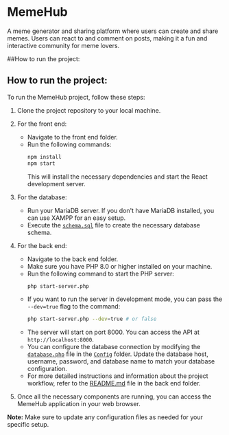 # MemeHub
A meme generator and sharing platform where users can create and share memes. Users can react to and comment on posts, making it a fun and interactive community for meme lovers.



##How to run the project:
## How to run the project:

To run the MemeHub project, follow these steps:

1. Clone the project repository to your local machine.



2. For the front end:
    - Navigate to the front end folder.
    - Run the following commands:
      ```bash
      npm install
      npm start
      ```
      This will install the necessary dependencies and start the React development server.

3. For the database:
    - Run your MariaDB server. If you don't have MariaDB installed, you can use XAMPP for an easy setup.
    - Execute the [`schema.sql`](database/schema.sql) file to create the necessary database schema.

4. For the back end:
   - Navigate to the back end folder.
   - Make sure you have PHP 8.0 or higher installed on your machine.
   - Run the following command to start the PHP server:
     ```bash
     php start-server.php
     ```
   - If you want to run the server in development mode, you can pass the `--dev=true` flag to the command:
     ```bash
     php start-server.php --dev=true # or false
     ```
   - The server will start on port 8000. You can access the API at `http://localhost:8000`.
   - You can configure the database connection by modifying the [`database.php`](back-end/Config/database.php) file in the [`Config`](back-end/Config) folder. Update the database host, username, password, and database name to match your database configuration.
   - For more detailed instructions and information about the project workflow, refer to the [README.md](back-end/README.md) file in the back end folder.
    

5. Once all the necessary components are running, you can access the MemeHub application in your web browser.

**Note:** Make sure to update any configuration files as needed for your specific setup.

